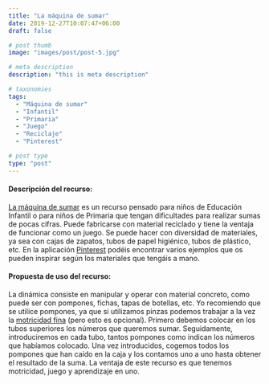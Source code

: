 ```yaml
---
title: "La máquina de sumar"
date: 2019-12-27T10:07:47+06:00
draft: false

# post thumb
image: "images/post/post-5.jpg"

# meta description
description: "this is meta description"

# taxonomies
tags:
  - "Máquina de sumar"
  - "Infantil"
  - "Primaria"
  - "Juego"
  - "Reciclaje"
  - "Pinterest"

# post type
type: "post"
---
```

#### Descripción del recurso:
[La máquina de sumar](https://www.juntines.com/casa/manualidades/como-crear-la-maquina-de-sumar-infantil_9091_u.html) es un recurso pensado para niños de Educación Infantil o para niños de Primaria que tengan dificultades para realizar sumas de pocas cifras. Puede fabricarse con material reciclado y tiene la ventaja de funcionar como un juego. Se puede hacer con diversidad de materiales, ya sea con cajas de zapatos, tubos de papel higiénico, tubos de plástico, etc. En la aplicación [Pinterest](https://www.pinterest.ie/pin/621426448564543273) podéis encontrar varios ejemplos que os pueden inspirar según los materiales que tengáis a mano.
#### Propuesta de uso del recurso:
La dinámica consiste en manipular y operar con material concreto, como puede ser con pompones, fichas, tapas de botellas, etc. Yo recomiendo que se utilice pompones, ya que si utilizamos pinzas podemos trabajar a la vez la [motricidad fina](https://www.educapeques.com/escuela-de-padres/psicomotricidad-fina.html) (pero esto es opcional).
Primero debemos colocar en los tubos superiores los números que queremos sumar. Seguidamente, introduciremos en cada tubo, tantos pompones como indican los números que habíamos colocado. Una vez introducidos, cogemos todos los pompones que han caído en la caja y los contamos uno a uno hasta obtener el resultado de la suma.  La ventaja de este recurso es que tenemos motricidad, juego y aprendizaje en uno.

